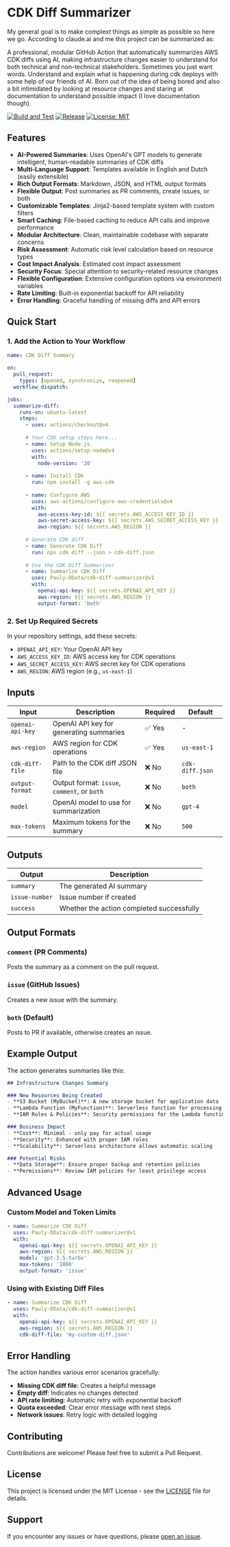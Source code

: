 # CDK Diff Summarizer

My general goal is to make complext things as simple as possible so here we go. According to claude.ai and me this project can be summarized as:

A professional, modular GitHub Action that automatically summarizes AWS CDK diffs using AI, making infrastructure changes easier to understand for both technical and non-technical stakeholders. Sometimes you just want words. Understand and explain what is happening during cdk deploys with some help of our friends of AI. Born out of the idea of being bored and also a bit intimidated by looking at resource changes and staring at documentation to understand possible impact (I love documentation though).

[![Build and Test](https://github.com/Pauly-DData/cdk-diff-summarizer/workflows/Build%20and%20Test/badge.svg)](https://github.com/Pauly-DData/cdk-diff-summarizer/actions/workflows/build.yml)
[![Release](https://github.com/Pauly-DData/cdk-diff-summarizer/workflows/Release/badge.svg)](https://github.com/Pauly-DData/cdk-diff-summarizer/actions/workflows/release.yml)
[![License: MIT](https://img.shields.io/badge/License-MIT-yellow.svg)](https://opensource.org/licenses/MIT)

## Features

- **AI-Powered Summaries**: Uses OpenAI's GPT models to generate intelligent, human-readable summaries of CDK diffs
- **Multi-Language Support**: Templates available in English and Dutch (easily extensible)
- **Rich Output Formats**: Markdown, JSON, and HTML output formats
- **Flexible Output**: Post summaries as PR comments, create issues, or both
- **Customizable Templates**: Jinja2-based template system with custom filters
- **Smart Caching**: File-based caching to reduce API calls and improve performance
- **Modular Architecture**: Clean, maintainable codebase with separate concerns
- **Risk Assessment**: Automatic risk level calculation based on resource types
- **Cost Impact Analysis**: Estimated cost impact assessment
- **Security Focus**: Special attention to security-related resource changes
- **Flexible Configuration**: Extensive configuration options via environment variables
- **Rate Limiting**: Built-in exponential backoff for API reliability
- **Error Handling**: Graceful handling of missing diffs and API errors

## Quick Start

### 1. Add the Action to Your Workflow

```yaml
name: CDK Diff Summary

on:
  pull_request:
    types: [opened, synchronize, reopened]
  workflow_dispatch:

jobs:
  summarize-diff:
    runs-on: ubuntu-latest
    steps:
      - uses: actions/checkout@v4
      
      # Your CDK setup steps here...
      - name: Setup Node.js
        uses: actions/setup-node@v4
        with:
          node-version: '20'
      
      - name: Install CDK
        run: npm install -g aws-cdk
      
      - name: Configure AWS
        uses: aws-actions/configure-aws-credentials@v4
        with:
          aws-access-key-id: ${{ secrets.AWS_ACCESS_KEY_ID }}
          aws-secret-access-key: ${{ secrets.AWS_SECRET_ACCESS_KEY }}
          aws-region: ${{ secrets.AWS_REGION }}
      
      # Generate CDK diff
      - name: Generate CDK Diff
        run: npx cdk diff --json > cdk-diff.json
      
      # Use the CDK Diff Summarizer
      - name: Summarize CDK Diff
        uses: Pauly-DData/cdk-diff-summarizer@v1
        with:
          openai-api-key: ${{ secrets.OPENAI_API_KEY }}
          aws-region: ${{ secrets.AWS_REGION }}
          output-format: 'both'
```

### 2. Set Up Required Secrets

In your repository settings, add these secrets:

- `OPENAI_API_KEY`: Your OpenAI API key
- `AWS_ACCESS_KEY_ID`: AWS access key for CDK operations
- `AWS_SECRET_ACCESS_KEY`: AWS secret key for CDK operations
- `AWS_REGION`: AWS region (e.g., `us-east-1`)

## Inputs

| Input | Description | Required | Default |
|-------|-------------|----------|---------|
| `openai-api-key` | OpenAI API key for generating summaries | ✅ Yes | - |
| `aws-region` | AWS region for CDK operations | ✅ Yes | `us-east-1` |
| `cdk-diff-file` | Path to the CDK diff JSON file | ❌ No | `cdk-diff.json` |
| `output-format` | Output format: `issue`, `comment`, or `both` | ❌ No | `both` |
| `model` | OpenAI model to use for summarization | ❌ No | `gpt-4` |
| `max-tokens` | Maximum tokens for the summary | ❌ No | `500` |

## Outputs

| Output | Description |
|--------|-------------|
| `summary` | The generated AI summary |
| `issue-number` | Issue number if created |
| `success` | Whether the action completed successfully |

## Output Formats

### `comment` (PR Comments)
Posts the summary as a comment on the pull request.

### `issue` (GitHub Issues)
Creates a new issue with the summary.

### `both` (Default)
Posts to PR if available, otherwise creates an issue.

## Example Output

The action generates summaries like this:

```markdown
## Infrastructure Changes Summary

### New Resources Being Created
- **S3 Bucket (MyBucket)**: A new storage bucket for application data
- **Lambda Function (MyFunction)**: Serverless function for processing data
- **IAM Roles & Policies**: Security permissions for the Lambda function

### Business Impact
- **Cost**: Minimal - only pay for actual usage
- **Security**: Enhanced with proper IAM roles
- **Scalability**: Serverless architecture allows automatic scaling

### Potential Risks
- **Data Storage**: Ensure proper backup and retention policies
- **Permissions**: Review IAM policies for least privilege access
```

## Advanced Usage

### Custom Model and Token Limits

```yaml
- name: Summarize CDK Diff
  uses: Pauly-DData/cdk-diff-summarizer@v1
  with:
    openai-api-key: ${{ secrets.OPENAI_API_KEY }}
    aws-region: ${{ secrets.AWS_REGION }}
    model: 'gpt-3.5-turbo'
    max-tokens: '1000'
    output-format: 'issue'
```

### Using with Existing Diff Files

```yaml
- name: Summarize CDK Diff
  uses: Pauly-DData/cdk-diff-summarizer@v1
  with:
    openai-api-key: ${{ secrets.OPENAI_API_KEY }}
    aws-region: ${{ secrets.AWS_REGION }}
    cdk-diff-file: 'my-custom-diff.json'
```

## Error Handling

The action handles various error scenarios gracefully:

- **Missing CDK diff file**: Creates a helpful message
- **Empty diff**: Indicates no changes detected
- **API rate limiting**: Automatic retry with exponential backoff
- **Quota exceeded**: Clear error message with next steps
- **Network issues**: Retry logic with detailed logging

## Contributing

Contributions are welcome! Please feel free to submit a Pull Request.

## License

This project is licensed under the MIT License - see the [LICENSE](LICENSE) file for details.

## Support

If you encounter any issues or have questions, please [open an issue](https://github.com/Pauly-DData/cdk-diff-summarizer/issues). 
